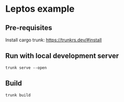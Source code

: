 # Leptos example

## Pre-requisites

Install cargo trunk: https://trunkrs.dev/#install

## Run with local development server

```
trunk serve --open
```

## Build

```
trunk build
```

